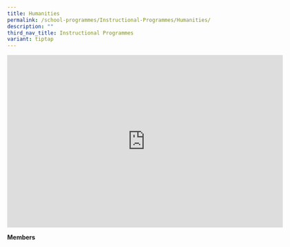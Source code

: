 ```yaml
---
title: Humanities
permalink: /school-programmes/Instructional-Programmes/Humanities/
description: ""
third_nav_title: Instructional Programmes
variant: tiptap
---
```

<div class="iframe-wrapper">
<iframe height="400" width="640" allowfullscreen="true" frameborder="0" src="https://docs.google.com/presentation/d/e/2PACX-1vROSWzqRbHXa3BuED4nVGrgj73q8zvxCkKnn7sIOmoOYbj550SCfFOW4rzJJEhKJAIDZNoTr8CIZHj-/embed?start=false&amp;loop=false&amp;delayms=3000"></iframe>
</div>
<p></p>
<p><strong>Members</strong>
</p>
<p></p>
<p></p>
<p></p>
<p>&nbsp;&nbsp;&nbsp;&nbsp;</p>
<p></p>
<p></p>